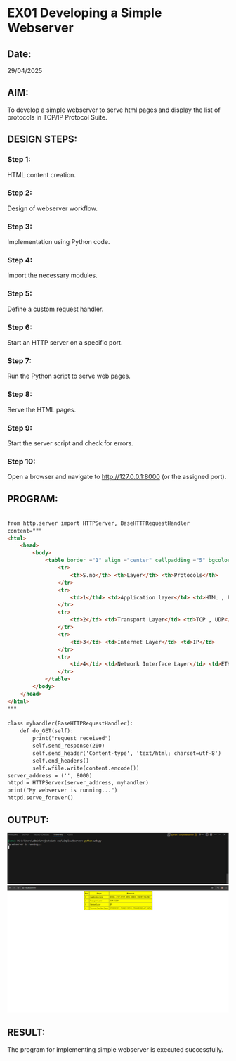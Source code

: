 # EX01 Developing a Simple Webserver
## Date:
29/04/2025

## AIM:
To develop a simple webserver to serve html pages and display the list of protocols in TCP/IP Protocol Suite.

## DESIGN STEPS:
### Step 1: 
HTML content creation.

### Step 2:
Design of webserver workflow.

### Step 3:
Implementation using Python code.

### Step 4:
Import the necessary modules.

### Step 5:
Define a custom request handler.

### Step 6:
Start an HTTP server on a specific port.

### Step 7:
Run the Python script to serve web pages.

### Step 8:
Serve the HTML pages.

### Step 9:
Start the server script and check for errors.

### Step 10:
Open a browser and navigate to http://127.0.0.1:8000 (or the assigned port).

## PROGRAM:
```html

from http.server import HTTPServer, BaseHTTPRequestHandler
content="""
<html>
    <head>
        <body>
            <table border ="1" align ="center" cellpadding ="5" bgcolor="yellow">
                <tr>
                    <th>S.no</th> <th>Layer</th> <th>Protocols</th>
                </tr>
                <tr>
                    <td>1</thd> <td>Application layer</td> <td>HTML , FTP ,TFTP , DNS , DHCP , SMTP , TELNET</td>
                </tr>
                <tr>
                    <td>2</td> <td>Transport Layer</td> <td>TCP , UDP</td>
                </tr>
                <tr>
                    <td>3</td> <td>Internet Layer</td> <td>IP</td>
                </tr>
                <tr>
                    <td>4</td> <td>Network Interface Layer</td> <td>ETHERNET , TOKEN RING , FRAME RELAY , ATM</td>
                </tr>
            </table> 
        </body>
    </head>
</html>
"""

class myhandler(BaseHTTPRequestHandler):
    def do_GET(self):
        print("request received")
        self.send_response(200)
        self.send_header('Content-type', 'text/html; charset=utf-8')
        self.end_headers()
        self.wfile.write(content.encode())
server_address = ('', 8000)
httpd = HTTPServer(server_address, myhandler)
print("My webserver is running...")
httpd.serve_forever()

```

## OUTPUT:
![alt text](image.png)
![alt text](output.png)
## RESULT:
The program for implementing simple webserver is executed successfully.


